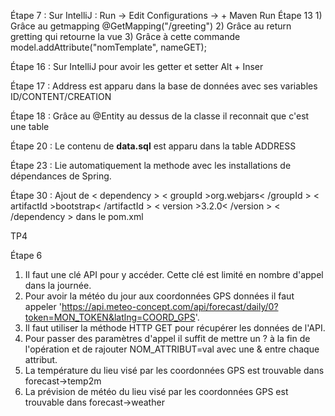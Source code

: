 

Étape 7 : Sur IntelliJ : Run -> Edit Configurations -> + Maven Run
Étape 13
    1) Grâce au getmapping @GetMapping("/greeting")
    2) Grâce au return gretting qui retourne la vue
    3) Grâce à cette commande model.addAttribute("nomTemplate", nameGET);

Étape 16 : Sur IntelliJ pour avoir les getter et setter Alt + Inser

Étape 17 : Address est apparu dans la base de données avec ses variables ID/CONTENT/CREATION

Étape 18 : Grâce au @Entity au dessus de la classe il reconnait que c'est une table

Étape 20 : Le contenu de **data.sql** est apparu dans la table ADDRESS

Étape 23 :  Lie automatiquement la methode avec les installations de dépendances de Spring.

Étape 30 : Ajout de 
		< dependency >
			< groupId >org.webjars< /groupId >
			< artifactId >bootstrap< /artifactId >
			< version >3.2.0< /version >
		< /dependency >
	   dans le pom.xml

TP4

Étape 6
1) Il faut une clé API pour y accéder. Cette clé est limité en nombre d'appel dans la journée. 
2) Pour avoir la météo du jour aux coordonnées GPS données il faut appeler 'https://api.meteo-concept.com/api/forecast/daily/0?token=MON_TOKEN&latlng=COORD_GPS'. 
3) Il faut utiliser la méthode HTTP GET pour récupérer les données de l'API. 
4) Pour passer des paramètres d'appel il suffit de mettre un ? à la fin de l'opération et de rajouter NOM_ATTRIBUT=val avec une & entre chaque attribut. 
5) La température du lieu visé par les coordonnées GPS est trouvable dans forecast->temp2m 
6) La prévision de météo du lieu visé par les coordonnées GPS est trouvable dans forecast->weather